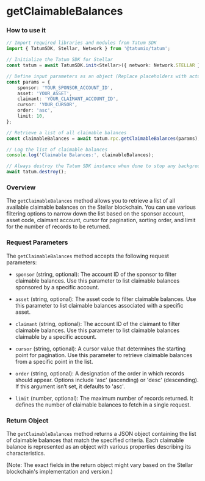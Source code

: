 # getClaimableBalances

### How to use it

```typescript
// Import required libraries and modules from Tatum SDK
import { TatumSDK, Stellar, Network } from '@tatumio/tatum';

// Initialize the Tatum SDK for Stellar
const tatum = await TatumSDK.init<Stellar>({ network: Network.STELLAR });

// Define input parameters as an object (Replace placeholders with actual values and remove redundant)
const params = {
    sponsor: 'YOUR_SPONSOR_ACCOUNT_ID', 
    asset: 'YOUR_ASSET', 
    claimant: 'YOUR_CLAIMANT_ACCOUNT_ID', 
    cursor: 'YOUR_CURSOR', 
    order: 'asc', 
    limit: 10, 
};

// Retrieve a list of all claimable balances
const claimableBalances = await tatum.rpc.getClaimableBalances(params);

// Log the list of claimable balances
console.log('Claimable Balances:', claimableBalances);

// Always destroy the Tatum SDK instance when done to stop any background processes
await tatum.destroy();
```

### Overview

The `getClaimableBalances` method allows you to retrieve a list of all available claimable balances on the Stellar blockchain. You can use various filtering options to narrow down the list based on the sponsor account, asset code, claimant account, cursor for pagination, sorting order, and limit for the number of records to be returned.

### Request Parameters

The `getClaimableBalances` method accepts the following request parameters:

- `sponsor` (string, optional): 
  The account ID of the sponsor to filter claimable balances. Use this parameter to list claimable balances sponsored by a specific account.

- `asset` (string, optional): 
  The asset code to filter claimable balances. Use this parameter to list claimable balances associated with a specific asset.

- `claimant` (string, optional): 
  The account ID of the claimant to filter claimable balances. Use this parameter to list claimable balances claimable by a specific account.

- `cursor` (string, optional): 
  A cursor value that determines the starting point for pagination. Use this parameter to retrieve claimable balances from a specific point in the list.

- `order` (string, optional): 
  A designation of the order in which records should appear. Options include 'asc' (ascending) or 'desc' (descending). If this argument isn’t set, it defaults to 'asc'.

- `limit` (number, optional): 
  The maximum number of records returned. It defines the number of claimable balances to fetch in a single request.

### Return Object

The `getClaimableBalances` method returns a JSON object containing the list of claimable balances that match the specified criteria. Each claimable balance is represented as an object with various properties describing its characteristics.

(Note: The exact fields in the return object might vary based on the Stellar blockchain's implementation and version.)